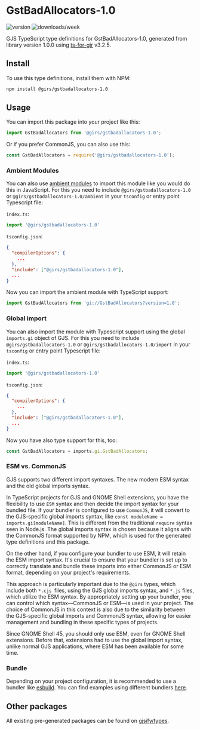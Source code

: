 
# GstBadAllocators-1.0

![version](https://img.shields.io/npm/v/@girs/gstbadallocators-1.0)
![downloads/week](https://img.shields.io/npm/dw/@girs/gstbadallocators-1.0)


GJS TypeScript type definitions for GstBadAllocators-1.0, generated from library version 1.0.0 using [ts-for-gir](https://github.com/gjsify/ts-for-gir) v3.2.5.


## Install

To use this type definitions, install them with NPM:
```bash
npm install @girs/gstbadallocators-1.0
```

## Usage

You can import this package into your project like this:
```ts
import GstBadAllocators from '@girs/gstbadallocators-1.0';
```

Or if you prefer CommonJS, you can also use this:
```ts
const GstBadAllocators = require('@girs/gstbadallocators-1.0');
```

### Ambient Modules

You can also use [ambient modules](https://github.com/gjsify/ts-for-gir/tree/main/packages/cli#ambient-modules) to import this module like you would do this in JavaScript.
For this you need to include `@girs/gstbadallocators-1.0` or `@girs/gstbadallocators-1.0/ambient` in your `tsconfig` or entry point Typescript file:

`index.ts`:
```ts
import '@girs/gstbadallocators-1.0'
```

`tsconfig.json`:
```json
{
  "compilerOptions": {
    ...
  },
  "include": ["@girs/gstbadallocators-1.0"],
  ...
}
```

Now you can import the ambient module with TypeScript support: 

```ts
import GstBadAllocators from 'gi://GstBadAllocators?version=1.0';
```

### Global import

You can also import the module with Typescript support using the global `imports.gi` object of GJS.
For this you need to include `@girs/gstbadallocators-1.0` or `@girs/gstbadallocators-1.0/import` in your `tsconfig` or entry point Typescript file:

`index.ts`:
```ts
import '@girs/gstbadallocators-1.0'
```

`tsconfig.json`:
```json
{
  "compilerOptions": {
    ...
  },
  "include": ["@girs/gstbadallocators-1.0"],
  ...
}
```

Now you have also type support for this, too:

```ts
const GstBadAllocators = imports.gi.GstBadAllocators;
```


### ESM vs. CommonJS

GJS supports two different import syntaxes. The new modern ESM syntax and the old global imports syntax.

In TypeScript projects for GJS and GNOME Shell extensions, you have the flexibility to use `ESM` syntax and then decide the import syntax for your bundled file. If your bundler is configured to use `CommonJS`, it will convert to the GJS-specific global imports syntax, like `const moduleName = imports.gi[moduleName]`. This is different from the traditional `require` syntax seen in Node.js. The global imports syntax is chosen because it aligns with the CommonJS format supported by NPM, which is used for the generated type definitions and this package.

On the other hand, if you configure your bundler to use ESM, it will retain the ESM import syntax. It's crucial to ensure that your bundler is set up to correctly translate and bundle these imports into either CommonJS or ESM format, depending on your project's requirements.

This approach is particularly important due to the `@girs` types, which include both `*.cjs `files, using the GJS global imports syntax, and `*.js` files, which utilize the ESM syntax. By appropriately setting up your bundler, you can control which syntax—CommonJS or ESM—is used in your project. The choice of CommonJS in this context is also due to the similarity between the GJS-specific global imports and CommonJS syntax, allowing for easier management and bundling in these specific types of projects.

Since GNOME Shell 45, you should only use ESM, even for GNOME Shell extensions. Before that, extensions had to use the global import syntax, unlike normal GJS applications, where ESM has been available for some time.

### Bundle

Depending on your project configuration, it is recommended to use a bundler like [esbuild](https://esbuild.github.io/). You can find examples using different bundlers [here](https://github.com/gjsify/ts-for-gir/tree/main/examples).

## Other packages

All existing pre-generated packages can be found on [gjsify/types](https://github.com/gjsify/types).


